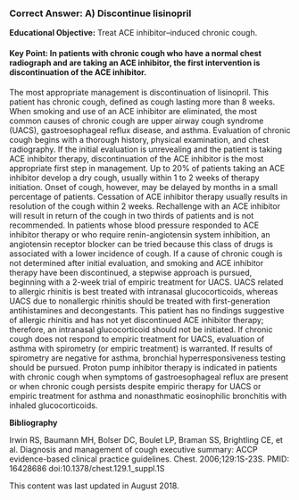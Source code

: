 
### Correct Answer: A) Discontinue lisinopril 

**Educational Objective:** Treat ACE inhibitor–induced chronic cough.

#### **Key Point:** In patients with chronic cough who have a normal chest radiograph and are taking an ACE inhibitor, the first intervention is discontinuation of the ACE inhibitor.

The most appropriate management is discontinuation of lisinopril. This patient has chronic cough, defined as cough lasting more than 8 weeks. When smoking and use of an ACE inhibitor are eliminated, the most common causes of chronic cough are upper airway cough syndrome (UACS), gastroesophageal reflux disease, and asthma. Evaluation of chronic cough begins with a thorough history, physical examination, and chest radiography. If the initial evaluation is unrevealing and the patient is taking ACE inhibitor therapy, discontinuation of the ACE inhibitor is the most appropriate first step in management. Up to 20% of patients taking an ACE inhibitor develop a dry cough, usually within 1 to 2 weeks of therapy initiation. Onset of cough, however, may be delayed by months in a small percentage of patients. Cessation of ACE inhibitor therapy usually results in resolution of the cough within 2 weeks. Rechallenge with an ACE inhibitor will result in return of the cough in two thirds of patients and is not recommended. In patients whose blood pressure responded to ACE inhibitor therapy or who require renin-angiotensin system inhibition, an angiotensin receptor blocker can be tried because this class of drugs is associated with a lower incidence of cough.
If a cause of chronic cough is not determined after initial evaluation, and smoking and ACE inhibitor therapy have been discontinued, a stepwise approach is pursued, beginning with a 2-week trial of empiric treatment for UACS. UACS related to allergic rhinitis is best treated with intranasal glucocorticoids, whereas UACS due to nonallergic rhinitis should be treated with first-generation antihistamines and decongestants. This patient has no findings suggestive of allergic rhinitis and has not yet discontinued ACE inhibitor therapy; therefore, an intranasal glucocorticoid should not be initiated.
If chronic cough does not respond to empiric treatment for UACS, evaluation of asthma with spirometry (or empiric treatment) is warranted. If results of spirometry are negative for asthma, bronchial hyperresponsiveness testing should be pursued.
Proton pump inhibitor therapy is indicated in patients with chronic cough when symptoms of gastroesophageal reflux are present or when chronic cough persists despite empiric therapy for UACS or empiric treatment for asthma and nonasthmatic eosinophilic bronchitis with inhaled glucocorticoids.

**Bibliography**

Irwin RS, Baumann MH, Bolser DC, Boulet LP, Braman SS, Brightling CE, et al. Diagnosis and management of cough executive summary: ACCP evidence-based clinical practice guidelines. Chest. 2006;129:1S-23S. PMID: 16428686 doi:10.1378/chest.129.1_suppl.1S

This content was last updated in August 2018.